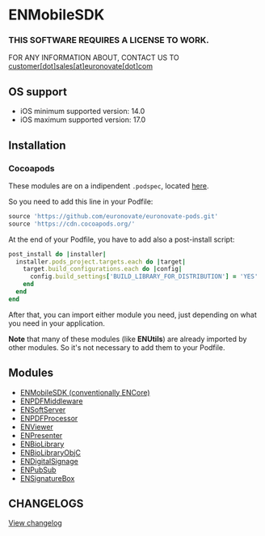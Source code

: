 # ENMobileSDK

### THIS SOFTWARE REQUIRES A LICENSE TO WORK.

FOR ANY INFORMATION ABOUT, CONTACT US TO [customer[dot]sales[at]euronovate[dot]com](mailto:customer.sales@euronovate.com)

## OS support
- iOS minimum supported version: 14.0
- iOS maximum supported version: 17.0

## Installation

### Cocoapods

These modules are on a indipendent `.podspec`, located [here](https://github.com/euronovate/euronovate-pods).

So you need to add this line in your Podfile:

```ruby
source 'https://github.com/euronovate/euronovate-pods.git'
source 'https://cdn.cocoapods.org/'
```

At the end of your Podfile, you have to add also a post-install script:

```ruby
post_install do |installer|
  installer.pods_project.targets.each do |target|
    target.build_configurations.each do |config|
      config.build_settings['BUILD_LIBRARY_FOR_DISTRIBUTION'] = 'YES'
    end
  end
end
```

After that, you can import either module you need, just depending on what you need in your application.

**Note** that many of these modules (like **ENUtils**) are already imported by other modules. So it's not necessary to add them to your Podfile.

## Modules

- [ENMobileSDK (conventionally ENCore)](ENMobileSDK/README.md)
- [ENPDFMiddleware](ENPDFMiddleware/README.md)
- [ENSoftServer](ENSoftServer/README.md)
- [ENPDFProcessor](ENPDFProcessor/README.md)
- [ENViewer](ENViewer/README.md)
- [ENPresenter](ENPresenter/README.md)
- [ENBioLibrary](ENBioLibrary/README.md)
- [ENBioLibraryObjC](ENBioLibraryObjC/README.md)
- [ENDigitalSignage](ENDigitalSignage/README.md)
- [ENPubSub](ENPubSub/README.md)
- [ENSignatureBox](ENSignatureBox/README.md)

## CHANGELOGS

[View changelog](Changelogs/CHANGELOG.md)